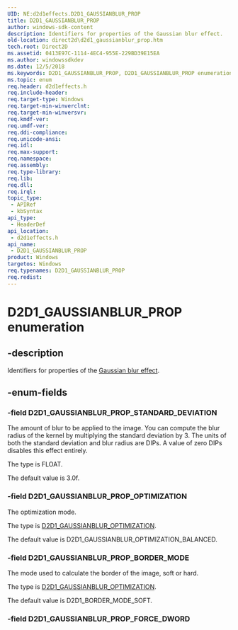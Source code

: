 ```yaml
---
UID: NE:d2d1effects.D2D1_GAUSSIANBLUR_PROP
title: D2D1_GAUSSIANBLUR_PROP
author: windows-sdk-content
description: Identifiers for properties of the Gaussian blur effect.
old-location: direct2d\d2d1_gaussianblur_prop.htm
tech.root: Direct2D
ms.assetid: 0413E97C-1114-4EC4-955E-229BD39E15EA
ms.author: windowssdkdev
ms.date: 12/5/2018
ms.keywords: D2D1_GAUSSIANBLUR_PROP, D2D1_GAUSSIANBLUR_PROP enumeration [Direct2D], D2D1_GAUSSIANBLUR_PROP_BORDER_MODE, D2D1_GAUSSIANBLUR_PROP_OPTIMIZATION, D2D1_GAUSSIANBLUR_PROP_STANDARD_DEVIATION, d2d1effects/D2D1_GAUSSIANBLUR_PROP, d2d1effects/D2D1_GAUSSIANBLUR_PROP_BORDER_MODE, d2d1effects/D2D1_GAUSSIANBLUR_PROP_OPTIMIZATION, d2d1effects/D2D1_GAUSSIANBLUR_PROP_STANDARD_DEVIATION, direct2d.d2d1_gaussianblur_prop
ms.topic: enum
req.header: d2d1effects.h
req.include-header: 
req.target-type: Windows
req.target-min-winverclnt: 
req.target-min-winversvr: 
req.kmdf-ver: 
req.umdf-ver: 
req.ddi-compliance: 
req.unicode-ansi: 
req.idl: 
req.max-support: 
req.namespace: 
req.assembly: 
req.type-library: 
req.lib: 
req.dll: 
req.irql: 
topic_type:
 - APIRef
 - kbSyntax
api_type:
 - HeaderDef
api_location:
 - d2d1effects.h
api_name:
 - D2D1_GAUSSIANBLUR_PROP
product: Windows
targetos: Windows
req.typenames: D2D1_GAUSSIANBLUR_PROP
req.redist: 
---
```


# D2D1_GAUSSIANBLUR_PROP enumeration


## -description


Identifiers for properties of the <a href="https://msdn.microsoft.com/6B8C9A0A-81D6-4CC2-B30B-995D4C2E59FC">Gaussian blur effect</a>.
        


## -enum-fields




### -field D2D1_GAUSSIANBLUR_PROP_STANDARD_DEVIATION

The amount of blur to be applied to the image. You can compute the blur radius of the kernel by multiplying the standard deviation by 3.
            The units of both the standard deviation and blur radius are DIPs. A value of zero DIPs disables this effect entirely.
            

The type is FLOAT.

The default value is 3.0f.


### -field D2D1_GAUSSIANBLUR_PROP_OPTIMIZATION

The optimization mode.
            

The type is <a href="https://msdn.microsoft.com/D6A8BB3A-8286-4410-8EA3-A9AEA1797C5E">D2D1_GAUSSIANBLUR_OPTIMIZATION</a>.

The default value is D2D1_GAUSSIANBLUR_OPTIMIZATION_BALANCED.


### -field D2D1_GAUSSIANBLUR_PROP_BORDER_MODE

The mode used to calculate the border of the image, soft or hard.
            

The type is <a href="https://msdn.microsoft.com/D6A8BB3A-8286-4410-8EA3-A9AEA1797C5E">D2D1_GAUSSIANBLUR_OPTIMIZATION</a>.

The default value is D2D1_BORDER_MODE_SOFT.


### -field D2D1_GAUSSIANBLUR_PROP_FORCE_DWORD



